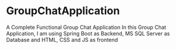 # GroupChatApplication
A Complete Functional Group Chat Application
In this Group Chat Application, I am using Spring Boot as Backend, MS SQL Server as Database and HTML, CSS and JS as frontend
